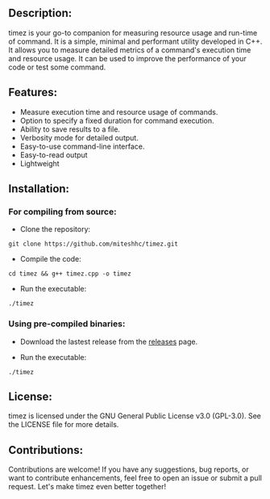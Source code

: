 ## Description:

timez is your go-to companion for measuring resource usage and run-time of
command. It is a simple, minimal and performant utility developed in C++.
It allows you to measure detailed metrics of a command's execution time and
resource usage. It can be used to improve the performance of your code or test
some command.


## Features:

- Measure execution time and resource usage of commands.
- Option to specify a fixed duration for command execution.
- Ability to save results to a file.
- Verbosity mode for detailed output.
- Easy-to-use command-line interface.
- Easy-to-read output
- Lightweight


## Installation:

### For compiling from source:

- Clone the repository:

```
git clone https://github.com/miteshhc/timez.git
```

- Compile the code:

```
cd timez && g++ timez.cpp -o timez
```

- Run the executable:

```
./timez
```


### Using pre-compiled binaries:

- Download the lastest release from the
  [releases](https://github.com/miteshhc/timez/releases) page.

- Run the executable:

```
./timez
```


## License:

timez is licensed under the GNU General Public License v3.0 (GPL-3.0).
See the LICENSE file for more details.


## Contributions:
Contributions are welcome! If you have any suggestions, bug reports, or want
to contribute enhancements, feel free to open an issue or submit a pull request.
Let's make timez even better together!
